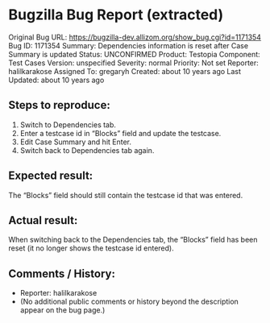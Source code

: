 # Bugzilla Bug Report (extracted)
Original Bug URL: https://bugzilla-dev.allizom.org/show_bug.cgi?id=1171354
Bug ID: 1171354
Summary: Dependencies information is reset after Case Summary is updated
Status: UNCONFIRMED
Product: Testopia
Component: Test Cases
Version: unspecified
Severity: normal
Priority: Not set
Reporter: halilkarakose
Assigned To: gregaryh
Created: about 10 years ago
Last Updated: about 10 years ago

## Steps to reproduce:
1. Switch to Dependencies tab.  
2. Enter a testcase id in “Blocks” field and update the testcase.  
3. Edit Case Summary and hit Enter.  
4. Switch back to Dependencies tab again.

## Expected result:
The “Blocks” field should still contain the testcase id that was entered.

## Actual result:
When switching back to the Dependencies tab, the “Blocks” field has been reset (it no longer shows the testcase id entered).

## Comments / History:
- Reporter: halilkarakose  
- (No additional public comments or history beyond the description appear on the bug page.)

